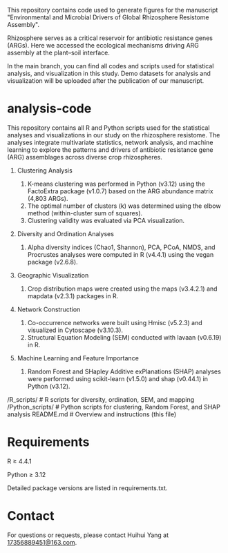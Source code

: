 This repository contains code used to generate figures for the manuscript "Environmental and Microbial Drivers of Global Rhizosphere Resistome Assembly". 

Rhizosphere serves as a critical reservoir for antibiotic resistance genes (ARGs). Here we accessed the ecological mechanisms driving ARG assembly at the plant–soil interface. 

In the main branch, you can find all codes and scripts used for statistical analysis, and visualization in this study. Demo datasets for analysis and visualization will be uploaded after the publication of our manuscript.

# analysis-code
This repository contains all R and Python scripts used for the statistical analyses and visualizations in our study on the rhizosphere resistome. The analyses integrate multivariate statistics, network analysis, and machine learning to explore the patterns and drivers of antibiotic resistance gene (ARG) assemblages across diverse crop rhizospheres.
1. Clustering Analysis
   1. K-means clustering was performed in Python (v3.12) using the FactoExtra package (v1.0.7) based on the ARG abundance matrix (4,803 ARGs).
   2. The optimal number of clusters (k) was determined using the elbow method (within-cluster sum of squares).
   3. Clustering validity was evaluated via PCA visualization.

2. Diversity and Ordination Analyses
   1. Alpha diversity indices (Chao1, Shannon), PCA, PCoA, NMDS, and Procrustes analyses were computed in R (v4.4.1) using the vegan package (v2.6.8).

3. Geographic Visualization
   1. Crop distribution maps were created using the maps (v3.4.2.1) and mapdata (v2.3.1) packages in R.

4. Network Construction
   1. Co-occurrence networks were built using Hmisc (v5.2.3) and visualized in Cytoscape (v3.10.3).
   2. Structural Equation Modeling (SEM) conducted with lavaan (v0.6.19) in R. 

5. Machine Learning and Feature Importance
   1. Random Forest and SHapley Additive exPlanations (SHAP) analyses were performed using scikit-learn (v1.5.0) and shap (v0.44.1) in Python (v3.12).

/R_scripts/              # R scripts for diversity, ordination, SEM, and mapping
/Python_scripts/         # Python scripts for clustering, Random Forest, and SHAP analysis
README.md                # Overview and instructions (this file)

# Requirements

R ≥ 4.4.1

Python ≥ 3.12

Detailed package versions are listed in requirements.txt.

# Contact

For questions or requests, please contact Huihui Yang at 17356889451@163.com.
